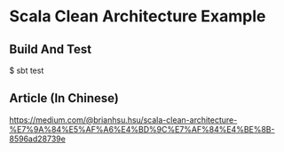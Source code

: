 Scala Clean Architecture Example
==================================

Build And Test
----------------

$ sbt test

Article (In Chinese)
---------------------

https://medium.com/@brianhsu.hsu/scala-clean-architecture-%E7%9A%84%E5%AF%A6%E4%BD%9C%E7%AF%84%E4%BE%8B-8596ad28739e

